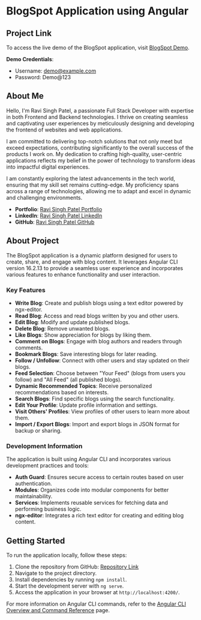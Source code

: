 # BlogSpot Application using Angular

## Project Link

To access the live demo of the BlogSpot application, visit [BlogSpot Demo](https://blogspot.ravisinghpatel.dev/).

**Demo Credentials**:
- Username: demo@example.com
- Password: Demo@123

## About Me

Hello, I'm Ravi Singh Patel, a passionate Full Stack Developer with expertise in both Frontend and Backend technologies. I thrive on creating seamless and captivating user experiences by meticulously designing and developing the frontend of websites and web applications.

I am committed to delivering top-notch solutions that not only meet but exceed expectations, contributing significantly to the overall success of the products I work on. My dedication to crafting high-quality, user-centric applications reflects my belief in the power of technology to transform ideas into impactful digital experiences.

I am constantly exploring the latest advancements in the tech world, ensuring that my skill set remains cutting-edge. My proficiency spans across a range of technologies, allowing me to adapt and excel in dynamic and challenging environments.

- **Portfolio**: [Ravi Singh Patel Portfolio](https://ravisinghpatel.dev/)
- **LinkedIn**: [Ravi Singh Patel LinkedIn](https://www.linkedin.com/in/ravi-patel57144/)
- **GitHub**: [Ravi Singh Patel GitHub](https://github.com/ravi-patel57144)

## About Project

The BlogSpot application is a dynamic platform designed for users to create, share, and engage with blog content. It leverages Angular CLI version 16.2.13 to provide a seamless user experience and incorporates various features to enhance functionality and user interaction.

### Key Features

- **Write Blog**: Create and publish blogs using a text editor powered by ngx-editor.
- **Read Blog**: Access and read blogs written by you and other users.
- **Edit Blog**: Modify and update published blogs.
- **Delete Blog**: Remove unwanted blogs.
- **Like Blogs**: Show appreciation for blogs by liking them.
- **Comment on Blogs**: Engage with blog authors and readers through comments.
- **Bookmark Blogs**: Save interesting blogs for later reading.
- **Follow / Unfollow**: Connect with other users and stay updated on their blogs.
- **Feed Selection**: Choose between "Your Feed" (blogs from users you follow) and "All Feed" (all published blogs).
- **Dynamic Recommended Topics**: Receive personalized recommendations based on interests.
- **Search Blogs**: Find specific blogs using the search functionality.
- **Edit Your Profile**: Update profile information and settings.
- **Visit Others' Profiles**: View profiles of other users to learn more about them.
- **Import / Export Blogs**: Import and export blogs in JSON format for backup or sharing.

### Development Information

The application is built using Angular CLI and incorporates various development practices and tools:

- **Auth Guard**: Ensures secure access to certain routes based on user authentication.
- **Modules**: Organizes code into modular components for better maintainability.
- **Services**: Implements reusable services for fetching data and performing business logic.
- **ngx-editor**: Integrates a rich text editor for creating and editing blog content.

## Getting Started

To run the application locally, follow these steps:

1. Clone the repository from GitHub: [Repository Link](https://github.com/ravi-patel57144/blogspot.git)
2. Navigate to the project directory.
3. Install dependencies by running `npm install`.
4. Start the development server with `ng serve`.
5. Access the application in your browser at `http://localhost:4200/`.

For more information on Angular CLI commands, refer to the [Angular CLI Overview and Command Reference](https://angular.io/cli) page.
